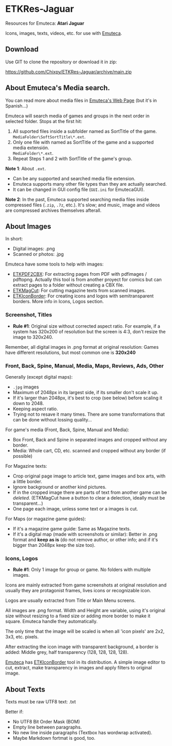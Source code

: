 # ETKRes-Jaguar

Resources for Emuteca: **Atari Jaguar**

Icons, images, texts, videos, etc. for use with [Emuteca](https://github.com/Chixpy/Emuteca).

## Download

Use GIT to clone the repository or download it in zip:

https://github.com/Chixpy/ETKRes-Jaguar/archive/main.zip

## About Emuteca's Media search.

You can read more about media files in [Emuteca's Web Page](https://chixpy.github.io/Emuteca/pages/Media-Files.html) (but it's in Spanish...)

Emuteca will search media of games and groups in the next order in selected folder. Stops at the first hit:   
    
  1. All suported files inside a subfolder named as SortTitle of the game.<br />`MediaFolder\SoftSortTitle\*.ext`.
  2. Only one file with named as SortTitle of the game and a supported media extensión.<br />`MediaFolder\*.ext`. 
  3. Repeat Steps 1 and 2 with SortTitle of the game's group.
  
**Note 1**: About `.ext`.
  - Can be any supported and searched media file extension.
  - Emuteca supports many other file types than they are actually searched.
  - It can be changed in GUI config file (`GUI.ini` for EmutecaGUI).  
  
**Note 2**: In the past, Emuteca supported searching media files inside compressed files (`.zip`, `.7z`, etc.). It's slow; and music, image and vídeos are compressed archives themselves afterall.

## About Images

In short: 

  - Digital images: .png
  - Scanned or photos: .jpg

Emuteca have some tools to help with images:

 - [ETKPDF2CBX](https://github.com/Chixpy/Emuteca/blob/master/bin/Tools/ETKPDF2CBX.exe): For extracting pages from PDF with pdfimages / pdftopng. Actually this tool is from another proyect for comics but can extract pages to a folder without creating a CBX file.
 - [ETKMagCut](https://github.com/Chixpy/Emuteca/blob/master/bin/Tools/ETKMagCut.exe): For cutting magazine texts from scanned images.
 - [ETKIconBorder](https://github.com/Chixpy/Emuteca/blob/master/bin/Tools/ETKIconBorder.exe): For creating icons and logos with semitransparent borders. More info in Icons, Logos section.


### Screenshot, Titles

  - **Rule #1**: Original size without corrected aspect ratio. For example, if a system has 320x200 of resolution but the screen is 4:3, don't resize the image to 320x240.

Remember, all digital images in .png format at original resolution: Games have different resolutions, but most common one is **320x240**



### Front, Back, Spine, Manual, Media, Maps, Reviews, Ads, Other

Generally (except digital maps):

  - `.jpg` images
  - Maximum of 2048px in its largest side, if its smaller don't scale it up.
  - If it's larger than 2048px, it's best to crop (see below) before scaling it down to 2048. 
  - Keeping aspect ratio.
  - Trying not to resave it many times. There are some transformations that can be done without lossing quality...

For game's media (Front, Back, Spine, Manual and Media):

  - Box Front, Back and Spine in separated images and cropped without any border. 
  - Media: Whole cart, CD, etc. scanned and cropped without any border (if possible)

For Magazine texts:

  - Crop original page image to article text, game images and box arts, with a little border.
  - Ignore background or another kind pictures.
  - If in the cropped image there are parts of text from another game can be *deleted*. (ETKMagCut have a button to clear a delection, ideally must be transparent...)
  - One page each image, unless some text or a images is cut.

For Maps (or magazine game guides):

  - If it's a magazine game guide: Same as Magazine texts.
  - If it's a digital map (made with screenshots or similar): Better in .png format and **keep as is** (do not remove author, or other info; and if it's bigger than 2048px keep the size too).

### Icons, Logos

  - **Rule #1**: Only 1 image for group or game. No folders with multiple images.

Icons are mainly extracted from game screenshots at original resolution and usually they are protagonist frames, lives icons or recognizable icon.

Logos are usually extracted from Title or Main Menu screens.

All images are .png format. Width and Height are variable, using it's original size without resizing to a fixed size or adding more border to make it square. Emuteca handle they automatically.

The only time that the image will be scaled is when all 'icon pixels' are 2x2, 3x3, etc. pixels.

After extracting the icon image with transparent background, a border is added: Middle grey, half transparency (128, 128, 128, 128). 

[Emuteca](https://github.com/chixpy/emuteca) has [ETKIconBorder](https://github.com/Chixpy/Emuteca/blob/master/bin/Tools/ETKIconBorder.exe) tool in its distribution. A simple image editor to cut, extract, make transparency in images and apply filters to original image.



## About Texts

Texts must be raw UTF8 text: .txt

Better if:

  - No UTF8 Bit Order Mask (BOM)
  - Empty line between paragraphs.
  - No new line inside paragraphs (Textbox has wordwrap activated).
  - Maybe Markdown fortmat is good, too.
  
